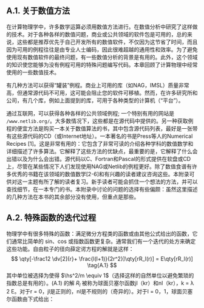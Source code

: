 
## A.1. 关于数值方法

在计算物理学中，许多数学运算必须用数值方法进行。在数值分析中研究了这样做的技术。对于各种各样的数值问题，商业或公共领域的软件包是可用的，总的来说，这些都是推荐优先于自己开发所有的数值软件，不仅因为这节省了时间，而且因为可用的例程往往是由专业人士编码，因此很难超越的通用性和效率。为了避免使用现有数值软件的最终问题，有一些数值分析的背景是有用的。此外，这个领域的知识使您能够为没有例程可用的特殊问题编写代码。本章回顾了计算物理中经常使用的一些数值技术。

有几种方法可以获得“罐装”例程。商业上可用的库（如NAG，IMSL）质量非常高，但通常源代码不可用，这可能会阻止您的软件可移植。然而，在许多研究所和公司，有几个库，例如上面提到的库，可用于各种类型的计算机（“平台”）。

通过互联网，可以获得各种各样的公共领域例程; 一个特别有用的网站是 `/www.netlib.org/`。大多数情况下，这些都是在源代码中提供的。另一种获取例程的便宜方法是购买一本关于数值算法的书，其中包含源代码列表，最好是一张带有这些源代码的CD（或Internet地址）。一本著名的书是Press等人的Numerical Recipes [1]。这是非常有用的：它包含了非常可读的介绍各种学科的数值数学和详细描述了许多算法。它解释了这些方法的优缺点，最重要的是，它解释了什么会出错以及为什么会出错。源代码以C、Fortran和Pascal的形式提供在软盘或CD上，尽管在某些情况下人们发现使用NAG或Netlib的例程更好。除了数值食谱有许多优秀的书籍在该领域的数值数学[2-6]和有兴趣的读者建议咨询这些。本附录可供对这一主题有所了解的读者复习。新手读者可能会抓住一个想法的方法，并可以查找细节，在一本专门的书。本附录中讨论的问题的选择有些偏颇：虽然这里描述的几种方法在本书的其余部分没有使用，但重点是那些。

## A.2. 特殊函数的迭代过程

物理学中有很多特殊的函数：满足微分方程类的函数或由其他公式给出的函数，它们通常比简单的 sin、cos 或指数函数更复杂。通常我们有一个迭代的处方来确定这些功能。自由粒子的径向薛定谔方程的解就是这样：
$$
\qty[-\frac12 \dv[2]{r}+ \frac{l(l+1)}{2r^2}]\qty[rR_l(r)]
= E\qty[rR_l(r)] \tag{A.1}
$$
其中单位被选择为使得 $\hs^2/m \equiv 1$（选择这样的自然单位以避免繁琐的指数总是有用的）。(A.1) 的解 $R_l$ 被称为球面贝塞尔函数jl（kr）和nl（kr），k = λ 2 E。对于r = 0，jl是正则的，nl是不规则的（奇异的）。对于l = 0，1，球面贝塞尔函数由下式给出：
